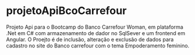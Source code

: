 # projetoApiBcoCarrefour
Projeto Api para o Bootcamp do Banco Carrefour Woman, em plataforma .Net em C# com armazenamento de dador no SqlSever e um frontend em Angular.
O Proejto é de inclusão, alteração e exclusão de dados para cadastro no site do Banco carrefour com o tema Empoderamento feminino.
